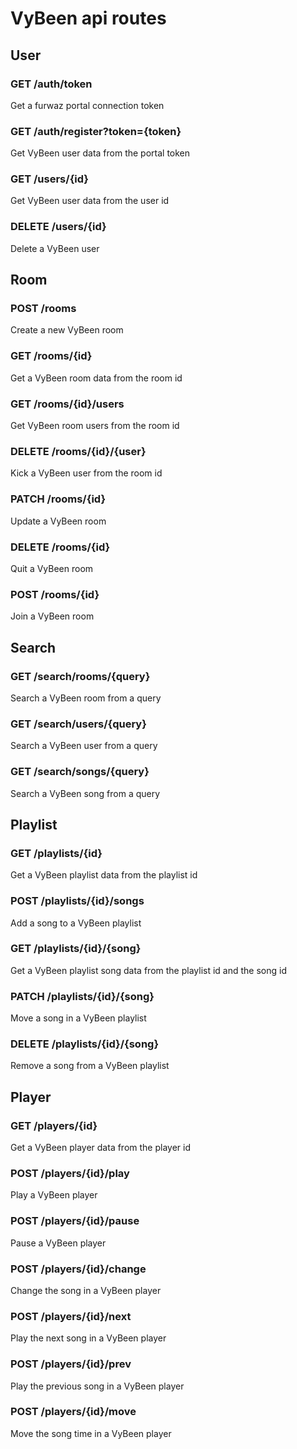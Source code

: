 # VyBeen api routes

## User
### GET /auth/token
Get a furwaz portal connection token

### GET /auth/register?token={token}
Get VyBeen user data from the portal token

### GET /users/{id}
Get VyBeen user data from the user id

### DELETE /users/{id}
Delete a VyBeen user

## Room
### POST /rooms
Create a new VyBeen room

### GET /rooms/{id}
Get a VyBeen room data from the room id

### GET /rooms/{id}/users
Get VyBeen room users from the room id

### DELETE /rooms/{id}/{user}
Kick a VyBeen user from the room id

### PATCH /rooms/{id}
Update a VyBeen room

### DELETE /rooms/{id}
Quit a VyBeen room

### POST /rooms/{id}
Join a VyBeen room

## Search
### GET /search/rooms/{query}
Search a VyBeen room from a query

### GET /search/users/{query}
Search a VyBeen user from a query

### GET /search/songs/{query}
Search a VyBeen song from a query

## Playlist
### GET /playlists/{id}
Get a VyBeen playlist data from the playlist id

### POST /playlists/{id}/songs
Add a song to a VyBeen playlist

### GET /playlists/{id}/{song}
Get a VyBeen playlist song data from the playlist id and the song id

### PATCH /playlists/{id}/{song}
Move a song in a VyBeen playlist

### DELETE /playlists/{id}/{song}
Remove a song from a VyBeen playlist

## Player
### GET /players/{id}
Get a VyBeen player data from the player id

### POST /players/{id}/play
Play a VyBeen player

### POST /players/{id}/pause
Pause a VyBeen player

### POST /players/{id}/change
Change the song in a VyBeen player

### POST /players/{id}/next
Play the next song in a VyBeen player

### POST /players/{id}/prev
Play the previous song in a VyBeen player

### POST /players/{id}/move
Move the song time in a VyBeen player
